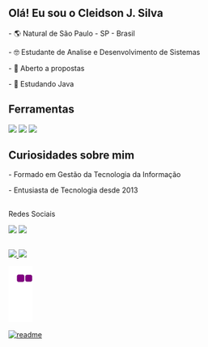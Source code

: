 
 ## Olá! Eu sou o Cleidson J. Silva
 
 <p> - 🌎 Natural de São Paulo - SP - Brasil
 <p> - 🤓 Estudante de Analise e Desenvolvimento de Sistemas 
 <p> - 🤝 Aberto a propostas
 <p> - 🧠 Estudando Java


 ## Ferramentas

<img height ="50" widght ="50" src="https://cdn.jsdelivr.net/gh/devicons/devicon/icons/java/java-original.svg" /> </a> 
<img height ="50" widght ="50" src="https://cdn.jsdelivr.net/gh/devicons/devicon/icons/mysql/mysql-plain.svg" /> </a>
<img height ="70" widght ="70" src="https://cdn.jsdelivr.net/gh/devicons/devicon/icons/git/git-original-wordmark.svg" /> </a>


 ##  Curiosidades sobre mim
  
 <p> - Formado em Gestão da Tecnologia da Informação
 <p> - Entusiasta de Tecnologia desde 2013
 
 ##
 <p> Redes Sociais
<div> 
  <a href="mailto:cleidsonjds@hotmail.com"><img src="https://img.shields.io/badge/Microsoft_Outlook-0078D4?style=for-the-badge&logo=microsoft-outlook&logoColor=white" target="_blank"></a>
  <a href="https://www.linkedin.com/in/cleidson-de-jesus-silva-80a210213" target="_blank"><img src="https://img.shields.io/badge/-LinkedIn-%230077B5?style=for-the-badge&logo=linkedin&logoColor=white" target="_blank"></a>
 
##
<div>
<a href="https://github.com/CleidsonJs">
<img height="150em" src="https://github-readme-stats.vercel.app/api/top-langs/?username=CleidsonJs&layout=compact&langs_count=7&theme=dark"/>
<img height="150em" src="https://github-readme-stats.vercel.app/api?username=CleidsonJs&show_icons=true&theme=dark&include_all_commits=true&count_private=true"/>
</div>
 
![snake gif](https://github.com/CleidsonJs/CleidsonJs/blob/output/github-contribution-grid-snake.gif)

[![readme](https://github-readme-stats.vercel.app/api/pin/?username=CleidsonJs&repo=CleidsonJs&theme=react)](https://github.com/CleidsonJs/CleidsonJs)
